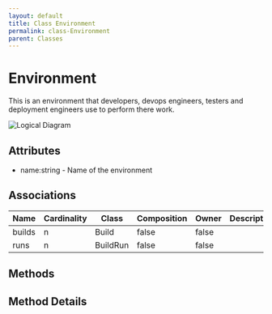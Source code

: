 ```yaml
---
layout: default
title: Class Environment
permalink: class-Environment
parent: Classes
---
```


# Environment

This is an environment that developers, devops engineers, testers and deployment engineers use to perform there work.

![Logical Diagram](./logical.png)

## Attributes

* name:string - Name of the environment


## Associations

| Name | Cardinality | Class | Composition | Owner | Description |
| --- | --- | --- | --- | --- | --- |
| builds | n | Build | false | false |  |
| runs | n | BuildRun | false | false |  |







## Methods


<h2>Method Details</h2>
    

